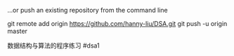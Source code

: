 …or push an existing repository from the command line

git remote add origin https://github.com/hanny-liu/DSA.git
git push -u origin master

数据结构与算法的程序练习
#dsa1
